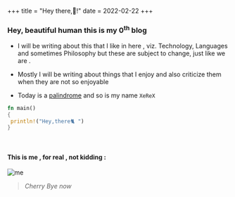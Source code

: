 +++
title = "Hey there,👺!"
date = 2022-02-22
+++

### Hey, beautiful human this is my 0<sup>th</sup> blog

- I will be writing about this that I like in here , viz. Technology, Languages and sometimes Philosophy but these are subject to change, just like we are .

- Mostly I will be writing about things that I enjoy and also criticize them when they are not so enjoyable

- Today is a [palindrome](https://en.wikipedia.org/wiki/Palindrome) and so is my name `XeReX`

```rust
fn main()
{
 println!("Hey,there🐈 ")
}

```






<br/>

#### This is me , for real , not kidding :

![me](/images/hey.jpg)

> *Cherry Bye now*
